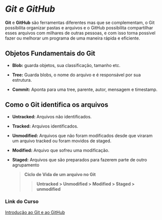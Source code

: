 # *Git e GitHub*

**Git** e **GitHub** são ferramentas diferentes mas que se complementam, o Git possibilita organizar pastas e arquivos e o GitHub possibilita compartilhar esses arquivos com milhares de outras pessoas, e com isso torna possivel fazer ou melhorar um programa de uma maneira rápida e eficiente. 

## Objetos Fundamentais do Git

- **Blob:** guarda objetos, sua classificação, tamanho etc.

- **Tree:** Guarda blobs, o nome do arquivo e é responsável por sua estrutura.

- **Commit:** Aponta para uma tree, parente, autor, mensagem e timestamp.

## Como o Git identifica os arquivos

- **Untracked:** Arquivos não identificados.

- **Tracked:** Arquivos identificados.

- **Unmodified:** Arquivos que não foram modificados desde que viraram um arquivo tracked ou foram movidos de staged.

- **Modified:** Arquivo que sofreu uma modificação.

- **Staged:** Arquivos que são preparados para fazerem parte de outro agrupamento
  
  > **Ciclo de Vida de um arquivo no Git**
  > 
  > > **Untracked > Unmodified > Modified > Staged > unmodified**

### Link do Curso

[Introdução ao Git e ao GitHub](https://web.dio.me/course/introducao-ao-git-e-ao-github/learning/75b9fe49-6ed4-4480-83a7-7e37fc356aa9?back=/track/tqi-fullstack-developer&tab=undefined&moduleId=undefined)


